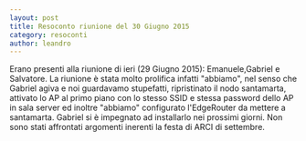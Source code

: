 ```yaml
---
layout: post
title: Resoconto riunione del 30 Giugno 2015 
category: resoconti
author: leandro
---
```


Erano presenti alla riunione di ieri (29 Giugno 2015): Emanuele,Gabriel e
Salvatore.
La riunione  è stata molto prolifica
infatti "abbiamo", nel senso che Gabriel agiva e noi guardavamo stupefatti,
ripristinato il nodo santamarta, attivato lo AP al primo piano con lo
stesso SSID e stessa password
dello  AP in sala server ed inoltre "abbiamo" configurato l'EdgeRouter
da mettere a
santamarta. Gabriel si è impegnato ad installarlo nei prossimi giorni.
Non sono stati affrontati argomenti inerenti la festa di ARCI di settembre.

